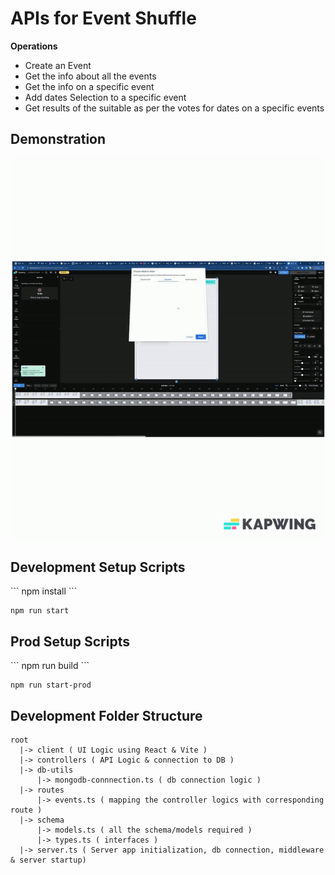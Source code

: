 <h1>APIs for Event Shuffle</h1>

<b>Operations</b>

<ul>
  <li>Create an Event</li>
  <li>Get the info about all the events</li>
  <li>Get the info on a specific event</li>
  <li>Add dates Selection to a specific event</li>
  <li>Get results of the suitable as per the votes for dates on a specific events</li>
</ul>

<h2>Demonstration</h2>
<img src="./event-shuffle.gif" alt="Demonstration" />

<h2>Development Setup Scripts</h2>
```
npm install
```

```
npm run start
```

<h2>Prod Setup Scripts </h2>
```
npm run build
```

```
npm run start-prod
```

<h2>Development Folder Structure</h2>

```
root
  |-> client ( UI Logic using React & Vite )
  |-> controllers ( API Logic & connection to DB )
  |-> db-utils
      |-> mongodb-connnection.ts ( db connection logic )
  |-> routes
      |-> events.ts ( mapping the controller logics with corresponding route )
  |-> schema
      |-> models.ts ( all the schema/models required )
      |-> types.ts ( interfaces )
  |-> server.ts ( Server app initialization, db connection, middleware & server startup)
```
